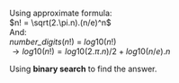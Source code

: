 Using approximate formula:  
$n! = \sqrt(2.\pi.n).(n/e)^n$    
And:  
*number_digits*($n!$) $=$ $log10(n!)$   
$\rightarrow log10(n!) = log10(2.\pi.n)/2 + log10(n/e).n$  

Using **binary search** to find the answer.
